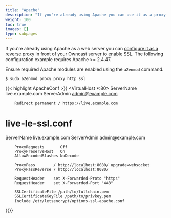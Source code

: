 ```yaml
---
title: "Apache"
description: "If you're already using Apache you can use it as a proxy."
weight: 100
toc: true
images: []
type: subpages
---
```


If you're already using Apache as a web server you can [configure it as a reverse proxy](https://httpd.apache.org/docs/2.4/howto/reverse_proxy.html) in front of your Owncast server to enable SSL.
The following configuration example requires Apache >= 2.4.47.

Ensure required Apache modules are enabled using the `a2enmod` command.

```
$ sudo a2enmod proxy proxy_http ssl
```

{{< highlight ApacheConf >}}
<VirtualHost *:80>
        ServerName live.example.com
        ServerAdmin admin@example.com

        Redirect permanent / https://live.example.com

</VirtualHost>

# live-le-ssl.conf

<IfModule mod_ssl.c>
<VirtualHost *:443>
        ServerName live.example.com
        ServerAdmin admin@example.com

        ProxyRequests       Off
        ProxyPreserveHost   On
        AllowEncodedSlashes NoDecode

        ProxyPass        / http://localhost:8080/ upgrade=websocket
        ProxyPassReverse / http://localhost:8080/

        RequestHeader    set X-Forwarded-Proto "https"
        RequestHeader    set X-Forwarded-Port "443"

        SSLCertificateFile /path/to/fullchain.pem
        SSLCertificateKeyFile /path/to/privkey.pem
        Include /etc/letsencrypt/options-ssl-apache.conf

</VirtualHost>
</IfModule>
{{</ highlight >}}
